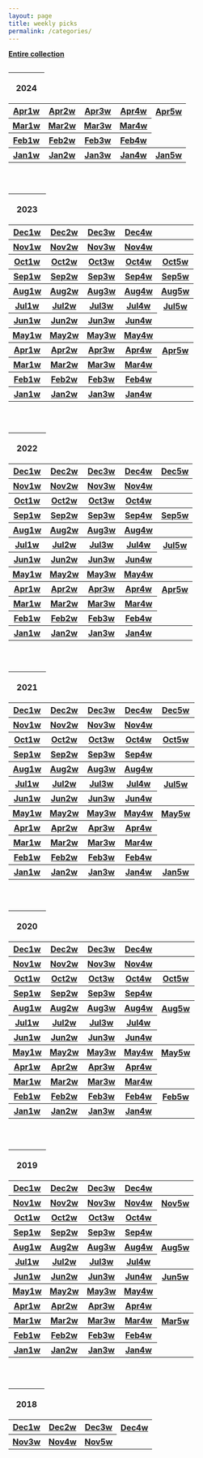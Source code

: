 ```yaml
---
layout: page
title: weekly picks
permalink: /categories/
---
```

  <a href="../../entire-collection"><b>   Entire collection </b></a> 



<!--  2023 begin -->

 <table>
       <caption>  </caption>
   <thead>
         <tr> <th><p>2024</p></th> </tr>
   </thead>
   <tbody>
    

<!-- 
  
  <tr>
     <th> <a href="../arxiv/2024/12/Dec1weeks">Dec1w</a> </th>
     <th> <a href="../arxiv/2024/12/Dec2weeks">Dec2w</a>  </th>
     <th> <a href="../arxiv/2024/12/Dec3weeks">Dec3w</a>  </th>
     <th> <a href="../arxiv/2024/12/Dec4weeks">Dec4w</a>  </th>
    <th> <a href="../arxiv/2024/12/Dec5weeks"></a>  </th>
</tr>






<tr>
     <th> <a href="../arxiv/2024/11/Nov1weeks">Nov1w</a> </th>
     <th> <a href="../arxiv/2024/11/Nov2weeks">Nov2w</a>  </th>
     <th> <a href="../arxiv/2024/11/Nov3weeks">Nov3w</a>  </th>
     <th> <a href="../arxiv/2024/11/Nov4weeks">Nov4w</a>  </th>
     <th> <a href="../arxiv/2024/11/Nov5weeks"></a>  </th>
    </tr>




<tr>
     <th> <a href="../arxiv/2024/10/Oct1weeks">Oct1w</a> </th>
     <th> <a href="../arxiv/2024/10/Oct2weeks">Oct2w</a>  </th>
     <th> <a href="../arxiv/2024/10/Oct3weeks">Oct3w</a>  </th>
     <th> <a href="../arxiv/2024/10/Oct4weeks">Oct4w</a>  </th>
     <th> <a href="../arxiv/2024/10/Oct5weeks">Oct5w</a>  </th>
    </tr>



<tr>
     <th> <a href="../arxiv/2024/09/Sep1weeks">Sep1w</a> </th>
     <th> <a href="../arxiv/2024/09/Sep2weeks">Sep2w</a>  </th>
     <th> <a href="../arxiv/2024/09/Sep3weeks">Sep3w</a>  </th>
     <th> <a href="../arxiv/2024/09/Sep4weeks">Sep4w</a>  </th>
     <th> <a href="../arxiv/2024/09/Sep5weeks">Sep5w</a>  </th>
    </tr>





<tr>
     <th> <a href="../arxiv/2024/08/Aug1weeks">Aug1w</a> </th>
     <th> <a href="../arxiv/2024/08/Aug2weeks">Aug2w</a>  </th>
     <th> <a href="../arxiv/2024/08/Aug3weeks">Aug3w</a>  </th>
     <th> <a href="../arxiv/2024/08/Aug4weeks">Aug4w</a>  </th>
     <th> <a href="../arxiv/2024/08/Aug5weeks">Aug5w</a>  </th>
    </tr>






<tr>
     <th> <a href="../arxiv/2024/07/Jul1weeks">Jul1w</a> </th>
     <th> <a href="../arxiv/2024/07/Jul2weeks">Jul2w</a>  </th>
     <th> <a href="../arxiv/2024/07/Jul3weeks">Jul3w</a>  </th>
     <th> <a href="../arxiv/2024/07/Jul4weeks">Jul4w</a>  </th>
     <th> <a href="../arxiv/2024/07/Jul5weeks">Jul5w</a>  </th>
    </tr>



<tr>
     <th> <a href="../arxiv/2024/06/Jun1weeks">Jun1w</a> </th>
     <th> <a href="../arxiv/2024/06/Jun2weeks">Jun2w</a>  </th>
     <th> <a href="../arxiv/2024/06/Jun3weeks">Jun3w</a>  </th>
     <th> <a href="../arxiv/2024/06/Jun4weeks">Jun4w</a>  </th>
    </tr>



<tr>
     <th> <a href="../arxiv/2024/05/May1weeks">May1w</a> </th>
     <th> <a href="../arxiv/2024/05/May2weeks">May2w</a>  </th>
     <th> <a href="../arxiv/2024/05/May3weeks">May3w</a>  </th>
     <th> <a href="../arxiv/2024/05/May4weeks">May4w</a>  </th>
     <th> <a href="../arxiv/2024/05/May5weeks"></a>  </th>
    </tr>


--> 

<tr>
     <th> <a href="../arxiv/2024/04/Apr1weeks">Apr1w</a> </th>
     <th> <a href="../arxiv/2024/04/Apr2weeks">Apr2w</a>  </th>
     <th> <a href="../arxiv/2024/04/Apr3weeks">Apr3w</a>  </th>
     <th> <a href="../arxiv/2024/04/Apr4weeks">Apr4w</a>  </th>
     <th> <a href="../arxiv/2024/04/Apr5weeks">Apr5w</a>  </th>
    </tr>



 
<tr>
     <th> <a href="../arxiv/2024/03/Mar1weeks">Mar1w</a> </th>
    <th> <a href="../arxiv/2024/03/Mar2weeks">Mar2w</a>  </th>
     <th> <a href="../arxiv/2024/03/Mar3weeks">Mar3w</a>  </th>
     <th> <a href="../arxiv/2024/03/Mar4weeks">Mar4w</a>  </th>       
    </tr>
    


<tr>
     <th> <a href="../arxiv/2024/02/Feb1weeks">Feb1w</a> </th>
     <th> <a href="../arxiv/2024/02/Feb2weeks">Feb2w</a>  </th>
     <th> <a href="../arxiv/2024/02/Feb3weeks">Feb3w</a>  </th>
    <th> <a href="../arxiv/2024/02/Feb4weeks">Feb4w</a>  </th>    
</tr>
    

    
<tr>
     <th> <a href="../arxiv/2024/01/Jan1weeks">Jan1w</a> </th>
      <th> <a href="../arxiv/2024/01/Jan2weeks">Jan2w</a>  </th>
    <th> <a href="../arxiv/2024/01/Jan3weeks">Jan3w</a>  </th>
      <th> <a href="../arxiv/2024/01/Jan4weeks">Jan4w</a>  </th>
    <th> <a href="../arxiv/2024/01/Jan5weeks">Jan5w</a>  </th>   
    </tr>
    
   </tbody>
 </table>
  
  <br>

<!--  2024 end -->



<!--  2023 begin -->

 <table>
       <caption>  </caption>
   <thead>
         <tr> <th><p>2023</p></th> </tr>
   </thead>
   <tbody>
    

<!-- 
  -->
  <tr>
     <th> <a href="../arxiv/2023/12/Dec1weeks">Dec1w</a> </th>
     <th> <a href="../arxiv/2023/12/Dec2weeks">Dec2w</a>  </th>
     <th> <a href="../arxiv/2023/12/Dec3weeks">Dec3w</a>  </th>
     <th> <a href="../arxiv/2023/12/Dec4weeks">Dec4w</a>  </th>
    <th> <a href="../arxiv/2023/12/Dec5weeks"></a>  </th>
</tr>






<tr>
     <th> <a href="../arxiv/2023/11/Nov1weeks">Nov1w</a> </th>
     <th> <a href="../arxiv/2023/11/Nov2weeks">Nov2w</a>  </th>
     <th> <a href="../arxiv/2023/11/Nov3weeks">Nov3w</a>  </th>
     <th> <a href="../arxiv/2023/11/Nov4weeks">Nov4w</a>  </th>
     <th> <a href="../arxiv/2023/11/Nov5weeks"></a>  </th>
    </tr>




<tr>
     <th> <a href="../arxiv/2023/10/Oct1weeks">Oct1w</a> </th>
     <th> <a href="../arxiv/2023/10/Oct2weeks">Oct2w</a>  </th>
     <th> <a href="../arxiv/2023/10/Oct3weeks">Oct3w</a>  </th>
     <th> <a href="../arxiv/2023/10/Oct4weeks">Oct4w</a>  </th>
     <th> <a href="../arxiv/2023/10/Oct5weeks">Oct5w</a>  </th>
    </tr>



<tr>
     <th> <a href="../arxiv/2023/09/Sep1weeks">Sep1w</a> </th>
     <th> <a href="../arxiv/2023/09/Sep2weeks">Sep2w</a>  </th>
     <th> <a href="../arxiv/2023/09/Sep3weeks">Sep3w</a>  </th>
     <th> <a href="../arxiv/2023/09/Sep4weeks">Sep4w</a>  </th>
     <th> <a href="../arxiv/2023/09/Sep5weeks">Sep5w</a>  </th>
    </tr>





<tr>
     <th> <a href="../arxiv/2023/08/Aug1weeks">Aug1w</a> </th>
     <th> <a href="../arxiv/2023/08/Aug2weeks">Aug2w</a>  </th>
     <th> <a href="../arxiv/2023/08/Aug3weeks">Aug3w</a>  </th>
     <th> <a href="../arxiv/2023/08/Aug4weeks">Aug4w</a>  </th>
     <th> <a href="../arxiv/2023/08/Aug5weeks">Aug5w</a>  </th>
    </tr>






<tr>
     <th> <a href="../arxiv/2023/07/Jul1weeks">Jul1w</a> </th>
     <th> <a href="../arxiv/2023/07/Jul2weeks">Jul2w</a>  </th>
     <th> <a href="../arxiv/2023/07/Jul3weeks">Jul3w</a>  </th>
     <th> <a href="../arxiv/2023/07/Jul4weeks">Jul4w</a>  </th>
     <th> <a href="../arxiv/2023/07/Jul5weeks">Jul5w</a>  </th>
    </tr>



<tr>
     <th> <a href="../arxiv/2023/06/Jun1weeks">Jun1w</a> </th>
     <th> <a href="../arxiv/2023/06/Jun2weeks">Jun2w</a>  </th>
     <th> <a href="../arxiv/2023/06/Jun3weeks">Jun3w</a>  </th>
     <th> <a href="../arxiv/2023/06/Jun4weeks">Jun4w</a>  </th>
    </tr>



<tr>
     <th> <a href="../arxiv/2023/05/May1weeks">May1w</a> </th>
     <th> <a href="../arxiv/2023/05/May2weeks">May2w</a>  </th>
     <th> <a href="../arxiv/2023/05/May3weeks">May3w</a>  </th>
     <th> <a href="../arxiv/2023/05/May4weeks">May4w</a>  </th>
     <th> <a href="../arxiv/2023/05/May5weeks"></a>  </th>
    </tr>


 

<tr>
     <th> <a href="../arxiv/2023/04/Apr1weeks">Apr1w</a> </th>
     <th> <a href="../arxiv/2023/04/Apr2weeks">Apr2w</a>  </th>
     <th> <a href="../arxiv/2023/04/Apr3weeks">Apr3w</a>  </th>
     <th> <a href="../arxiv/2023/04/Apr4weeks">Apr4w</a>  </th>
     <th> <a href="../arxiv/2023/04/Apr5weeks">Apr5w</a>  </th>
    </tr>



 
<tr>
     <th> <a href="../arxiv/2023/03/Mar1weeks">Mar1w</a> </th>
    <th> <a href="../arxiv/2023/03/Mar2weeks">Mar2w</a>  </th>
     <th> <a href="../arxiv/2023/03/Mar3weeks">Mar3w</a>  </th>
     <th> <a href="../arxiv/2023/03/Mar4weeks">Mar4w</a>  </th>       
    </tr>
    


<tr>
     <th> <a href="../arxiv/2023/02/Feb1weeks">Feb1w</a> </th>
     <th> <a href="../arxiv/2023/02/Feb2weeks">Feb2w</a>  </th>
     <th> <a href="../arxiv/2023/02/Feb3weeks">Feb3w</a>  </th>
    <th> <a href="../arxiv/2023/02/Feb4weeks">Feb4w</a>  </th>    
</tr>
    

    
<tr>
     <th> <a href="../arxiv/2023/01/Jan1weeks">Jan1w</a> </th>
      <th> <a href="../arxiv/2023/01/Jan2weeks">Jan2w</a>  </th>
    <th> <a href="../arxiv/2023/01/Jan3weeks">Jan3w</a>  </th>
      <th> <a href="../arxiv/2023/01/Jan4weeks">Jan4w</a>  </th>
    <th> <a href="../arxiv/2023/01/Jan5weeks"></a>  </th>   
    </tr>
    
   </tbody>
 </table>
  
  <br>

<!--  2023 end -->







<!--  2022 begin -->

 <table>
       <caption>  </caption>
   <thead>
         <tr> <th><p>2022</p></th> </tr>
   </thead>
   <tbody>
    


<tr>
     <th> <a href="../arxiv/2022/12/Dec1weeks">Dec1w</a> </th>
     <th> <a href="../arxiv/2022/12/Dec2weeks">Dec2w</a>  </th>
     <th> <a href="../arxiv/2022/12/Dec3weeks">Dec3w</a>  </th>
     <th> <a href="../arxiv/2022/12/Dec4weeks">Dec4w</a>  </th>
    <th> <a href="../arxiv/2022/12/Dec5weeks">Dec5w</a>  </th>
    </tr>


<tr>
     <th> <a href="../arxiv/2022/11/Nov1weeks">Nov1w</a> </th>
     <th> <a href="../arxiv/2022/11/Nov2weeks">Nov2w</a>  </th>
     <th> <a href="../arxiv/2022/11/Nov3weeks">Nov3w</a>  </th>
     <th> <a href="../arxiv/2022/11/Nov4weeks">Nov4w</a>  </th>
     <th> <a href="../arxiv/2022/11/Nov5weeks"></a>  </th>
    </tr>





<tr>
     <th> <a href="../arxiv/2022/10/Oct1weeks">Oct1w</a> </th>
     <th> <a href="../arxiv/2022/10/Oct2weeks">Oct2w</a>  </th>
     <th> <a href="../arxiv/2022/10/Oct3weeks">Oct3w</a>  </th>
     <th> <a href="../arxiv/2022/10/Oct4weeks">Oct4w</a>  </th>
     <th> <a href="../arxiv/2022/10/Oct5weeks"></a>  </th>
    </tr>



<tr>
     <th> <a href="../arxiv/2022/09/Sep1weeks">Sep1w</a> </th>
     <th> <a href="../arxiv/2022/09/Sep2weeks">Sep2w</a>  </th>
     <th> <a href="../arxiv/2022/09/Sep3weeks">Sep3w</a>  </th>
     <th> <a href="../arxiv/2022/09/Sep4weeks">Sep4w</a>  </th>
     <th> <a href="../arxiv/2022/09/Sep5weeks">Sep5w</a>  </th>
    </tr>





<tr>
     <th> <a href="../arxiv/2022/08/Aug1weeks">Aug1w</a> </th>
     <th> <a href="../arxiv/2022/08/Aug2weeks">Aug2w</a>  </th>
     <th> <a href="../arxiv/2022/08/Aug3weeks">Aug3w</a>  </th>
     <th> <a href="../arxiv/2022/08/Aug4weeks">Aug4w</a>  </th>
     <th> <a href="../arxiv/2022/08/Aug5weeks"></a>  </th>
    </tr>





<tr>
     <th> <a href="../arxiv/2022/07/Jul1weeks">Jul1w</a> </th>
     <th> <a href="../arxiv/2022/07/Jul2weeks">Jul2w</a>  </th>
     <th> <a href="../arxiv/2022/07/Jul3weeks">Jul3w</a>  </th>
     <th> <a href="../arxiv/2022/07/Jul4weeks">Jul4w</a>  </th>
     <th> <a href="../arxiv/2022/07/Jul5weeks">Jul5w</a>  </th>
    </tr>


<tr>
     <th> <a href="../arxiv/2022/06/Jun1weeks">Jun1w</a> </th>
     <th> <a href="../arxiv/2022/06/Jun2weeks">Jun2w</a>  </th>
     <th> <a href="../arxiv/2022/06/Jun3weeks">Jun3w</a>  </th>
     <th> <a href="../arxiv/2022/06/Jun4weeks">Jun4w</a>  </th>
    </tr>

<tr>
     <th> <a href="../arxiv/2022/05/May1weeks">May1w</a> </th>
     <th> <a href="../arxiv/2022/05/May2weeks">May2w</a>  </th>
     <th> <a href="../arxiv/2022/05/May3weeks">May3w</a>  </th>
     <th> <a href="../arxiv/2022/05/May4weeks">May4w</a>  </th>
     <th> <a href="../arxiv/2022/05/May5weeks"></a>  </th>
    </tr>
    
<tr>
     <th> <a href="../arxiv/2022/04/Apr1weeks">Apr1w</a> </th>
     <th> <a href="../arxiv/2022/04/Apr2weeks">Apr2w</a>  </th>
     <th> <a href="../arxiv/2022/04/Apr3weeks">Apr3w</a>  </th>
     <th> <a href="../arxiv/2022/04/Apr4weeks">Apr4w</a>  </th>
     <th> <a href="../arxiv/2022/04/Apr5weeks">Apr5w</a>  </th>
    </tr>
    
<tr>
     <th> <a href="../arxiv/2022/03/Mar1weeks">Mar1w</a> </th>
     <th> <a href="../arxiv/2022/03/Mar2weeks">Mar2w</a>  </th>
     <th> <a href="../arxiv/2022/03/Mar3weeks">Mar3w</a>  </th>
     <th> <a href="../arxiv/2022/03/Mar4weeks">Mar4w</a>  </th>
    </tr>
    
    
<tr>
     <th> <a href="../arxiv/2022/02/Feb1weeks">Feb1w</a> </th>
     <th> <a href="../arxiv/2022/02/Feb2weeks">Feb2w</a>  </th>
     <th> <a href="../arxiv/2022/02/Feb3weeks">Feb3w</a>  </th>
     <th> <a href="../arxiv/2022/02/Feb4weeks">Feb4w</a>  </th>
</tr>
    
<tr>
     <th> <a href="../arxiv/2022/01/Jan1weeks">Jan1w</a> </th>
     <th> <a href="../arxiv/2022/01/Jan2weeks">Jan2w</a>  </th>
     <th> <a href="../arxiv/2022/01/Jan3weeks">Jan3w</a>  </th>
     <th> <a href="../arxiv/2022/01/Jan4weeks">Jan4w</a>  </th>
     <th> <a href="../arxiv/2022/01/Jan5weeks"></a>  </th>
    </tr>
    
   </tbody>
 </table>
  
  <br>

<!--  2022 end -->




<!--  2021 begin -->

 <table>
       <caption>  </caption>
   <thead>
         <tr> <th><p>2021</p></th> </tr>
   </thead>
   <tbody>
	


<tr>
     <th> <a href="../arxiv/2021/12/Dec1weeks">Dec1w</a> </th>
     <th> <a href="../arxiv/2021/12/Dec2weeks">Dec2w</a>  </th>
     <th> <a href="../arxiv/2021/12/Dec3weeks">Dec3w</a>  </th>
     <th> <a href="../arxiv/2021/12/Dec4weeks">Dec4w</a>  </th>
    <th> <a href="../arxiv/2021/12/Dec5weeks">Dec5w</a>  </th>
    </tr>


<tr>
     <th> <a href="../arxiv/2021/11/Nov1weeks">Nov1w</a> </th>
     <th> <a href="../arxiv/2021/11/Nov2weeks">Nov2w</a>  </th>
     <th> <a href="../arxiv/2021/11/Nov3weeks">Nov3w</a>  </th>
     <th> <a href="../arxiv/2021/11/Nov4weeks">Nov4w</a>  </th>
	 <th> <a href="../arxiv/2021/11/Nov5weeks"></a>  </th>
    </tr>





<tr>
     <th> <a href="../arxiv/2021/10/Oct1weeks">Oct1w</a> </th>
     <th> <a href="../arxiv/2021/10/Oct2weeks">Oct2w</a>  </th>
     <th> <a href="../arxiv/2021/10/Oct3weeks">Oct3w</a>  </th>
     <th> <a href="../arxiv/2021/10/Oct4weeks">Oct4w</a>  </th>
	 <th> <a href="../arxiv/2021/10/Oct5weeks">Oct5w</a>  </th>
    </tr>



<tr>
     <th> <a href="../arxiv/2021/09/Sep1weeks">Sep1w</a> </th>
     <th> <a href="../arxiv/2021/09/Sep2weeks">Sep2w</a>  </th>
     <th> <a href="../arxiv/2021/09/Sep3weeks">Sep3w</a>  </th>
     <th> <a href="../arxiv/2021/09/Sep4weeks">Sep4w</a>  </th>
	 <th> <a href="../arxiv/2021/09/Sep5weeks"></a>  </th>
    </tr>





<tr>
     <th> <a href="../arxiv/2021/08/Aug1weeks">Aug1w</a> </th>
     <th> <a href="../arxiv/2021/08/Aug2weeks">Aug2w</a>  </th>
     <th> <a href="../arxiv/2021/08/Aug3weeks">Aug3w</a>  </th>
     <th> <a href="../arxiv/2021/08/Aug4weeks">Aug4w</a>  </th>
	 <th> <a href="../arxiv/2021/08/Aug5weeks"></a>  </th>
    </tr>





<tr>
     <th> <a href="../arxiv/2021/07/Jul1weeks">Jul1w</a> </th>
     <th> <a href="../arxiv/2021/07/Jul2weeks">Jul2w</a>  </th>
     <th> <a href="../arxiv/2021/07/Jul3weeks">Jul3w</a>  </th>
     <th> <a href="../arxiv/2021/07/Jul4weeks">Jul4w</a>  </th>
     <th> <a href="../arxiv/2021/07/Jul5weeks">Jul5w</a>  </th>
    </tr>


<tr>
     <th> <a href="../arxiv/2021/06/Jun1weeks">Jun1w</a> </th>
     <th> <a href="../arxiv/2021/06/Jun2weeks">Jun2w</a>  </th>
     <th> <a href="../arxiv/2021/06/Jun3weeks">Jun3w</a>  </th>
     <th> <a href="../arxiv/2021/06/Jun4weeks">Jun4w</a>  </th>
    </tr>

<tr>
     <th> <a href="../arxiv/2021/05/May1weeks">May1w</a> </th>
     <th> <a href="../arxiv/2021/05/May2weeks">May2w</a>  </th>
     <th> <a href="../arxiv/2021/05/May3weeks">May3w</a>  </th>
     <th> <a href="../arxiv/2021/05/May4weeks">May4w</a>  </th>
     <th> <a href="../arxiv/2021/05/May5weeks">May5w</a>  </th>
    </tr>
	
<tr>
     <th> <a href="../arxiv/2021/04/Apr1weeks">Apr1w</a> </th>
     <th> <a href="../arxiv/2021/04/Apr2weeks">Apr2w</a>  </th>
     <th> <a href="../arxiv/2021/04/Apr3weeks">Apr3w</a>  </th>
     <th> <a href="../arxiv/2021/04/Apr4weeks">Apr4w</a>  </th>
    </tr>
	
<tr>
     <th> <a href="../arxiv/2021/03/Mar1weeks">Mar1w</a> </th>
     <th> <a href="../arxiv/2021/03/Mar2weeks">Mar2w</a>  </th>
     <th> <a href="../arxiv/2021/03/Mar3weeks">Mar3w</a>  </th>
     <th> <a href="../arxiv/2021/03/Mar4weeks">Mar4w</a>  </th>
    </tr>
	
	
<tr>
     <th> <a href="../arxiv/2021/02/Feb1weeks">Feb1w</a> </th>
     <th> <a href="../arxiv/2021/02/Feb2weeks">Feb2w</a>  </th>
     <th> <a href="../arxiv/2021/02/Feb3weeks">Feb3w</a>  </th>
     <th> <a href="../arxiv/2021/02/Feb4weeks">Feb4w</a>  </th>
</tr>
	
<tr>
     <th> <a href="../arxiv/2021/01/Jan1weeks">Jan1w</a> </th>
     <th> <a href="../arxiv/2021/01/Jan2weeks">Jan2w</a>  </th>
     <th> <a href="../arxiv/2021/01/Jan3weeks">Jan3w</a>  </th>
     <th> <a href="../arxiv/2021/01/Jan4weeks">Jan4w</a>  </th>
     <th> <a href="../arxiv/2021/01/Jan5weeks">Jan5w</a>  </th>
    </tr>
	
   </tbody>
 </table>
  
  <br>

<!--  2021 end -->

<!--  2020 begin -->

 <table>
       <caption>  </caption>
   <thead>
         <tr> <th><p>2020</p></th> </tr>
   </thead>
   <tbody>
	



<tr>
     <th> <a href="../arxiv/2020/12/Dec1weeks">Dec1w</a> </th>
     <th> <a href="../arxiv/2020/12/Dec2weeks">Dec2w</a>  </th>
     <th> <a href="../arxiv/2020/12/Dec3weeks">Dec3w</a>  </th>
     <th> <a href="../arxiv/2020/12/Dec4weeks">Dec4w</a>  </th>
	 <th> <a href="../arxiv/2020/12/Dec5weeks"></a>  </th>
    </tr>

<tr>
     <th> <a href="../arxiv/2020/11/Nov1weeks">Nov1w</a> </th>
     <th> <a href="../arxiv/2020/11/Nov2weeks">Nov2w</a>  </th>
     <th> <a href="../arxiv/2020/11/Nov3weeks">Nov3w</a>  </th>
     <th> <a href="../arxiv/2020/11/Nov4weeks">Nov4w</a>  </th>
	 <th> <a href="../arxiv/2020/11/Nov5weeks"></a>  </th>
    </tr>


<tr>
     <th> <a href="../arxiv/2020/10/Oct1weeks">Oct1w</a> </th>
     <th> <a href="../arxiv/2020/10/Oct2weeks">Oct2w</a>  </th>
     <th> <a href="../arxiv/2020/10/Oct3weeks">Oct3w</a>  </th>
     <th> <a href="../arxiv/2020/10/Oct4weeks">Oct4w</a>  </th>
	 <th> <a href="../arxiv/2020/10/Oct5weeks">Oct5w</a>  </th>
    </tr>


<tr>
     <th> <a href="../arxiv/2020/09/Sep1weeks">Sep1w</a> </th>
     <th> <a href="../arxiv/2020/09/Sep2weeks">Sep2w</a>  </th>
     <th> <a href="../arxiv/2020/09/Sep3weeks">Sep3w</a>  </th>
     <th> <a href="../arxiv/2020/09/Sep4weeks">Sep4w</a>  </th>
	 <th> <a href="../arxiv/2020/09/Sep5weeks"></a>  </th>
    </tr>



<tr>
     <th> <a href="../arxiv/2020/08/Aug1weeks">Aug1w</a> </th>
     <th> <a href="../arxiv/2020/08/Aug2weeks">Aug2w</a>  </th>
     <th> <a href="../arxiv/2020/08/Aug3weeks">Aug3w</a>  </th>
     <th> <a href="../arxiv/2020/08/Aug4weeks">Aug4w</a>  </th>
	 <th> <a href="../arxiv/2020/08/Aug5weeks">Aug5w</a>  </th>
    </tr>



<tr>
     <th> <a href="../arxiv/2020/07/Jul1weeks">Jul1w</a> </th>
     <th> <a href="../arxiv/2020/07/Jul2weeks">Jul2w</a>  </th>
     <th> <a href="../arxiv/2020/07/Jul3weeks">Jul3w</a>  </th>
     <th> <a href="../arxiv/2020/07/Jul4weeks">Jul4w</a>  </th>
    </tr>


<tr>
     <th> <a href="../arxiv/2020/06/Jun1weeks">Jun1w</a> </th>
     <th> <a href="../arxiv/2020/06/Jun2weeks">Jun2w</a>  </th>
     <th> <a href="../arxiv/2020/06/Jun3weeks">Jun3w</a>  </th>
     <th> <a href="../arxiv/2020/06/Jun4weeks">Jun4w</a>  </th>
    </tr>

<tr>
     <th> <a href="../arxiv/2020/05/May1weeks">May1w</a> </th>
     <th> <a href="../arxiv/2020/05/May2weeks">May2w</a>  </th>
     <th> <a href="../arxiv/2020/05/May3weeks">May3w</a>  </th>
     <th> <a href="../arxiv/2020/05/May4weeks">May4w</a>  </th>
     <th> <a href="../arxiv/2020/05/May5weeks">May5w</a>  </th>
    </tr>
<tr>
     <th> <a href="../arxiv/2020/04/Apr1weeks">Apr1w</a> </th>
     <th> <a href="../arxiv/2020/04/Apr2weeks">Apr2w</a>  </th>
     <th> <a href="../arxiv/2020/04/Apr3weeks">Apr3w</a>  </th>
     <th> <a href="../arxiv/2020/04/Apr4weeks">Apr4w</a>  </th>
    </tr>
<tr>
     <th> <a href="../arxiv/2020/03/Mar1weeks">Mar1w</a> </th>
     <th> <a href="../arxiv/2020/03/Mar2weeks">Mar2w</a>  </th>
     <th> <a href="../arxiv/2020/03/Mar3weeks">Mar3w</a>  </th>
     <th> <a href="../arxiv/2020/03/Mar4weeks">Mar4w</a>  </th>
    </tr>
	
<tr>
     <th> <a href="../arxiv/2020/02/Feb1weeks">Feb1w</a> </th>
     <th> <a href="../arxiv/2020/02/Feb2weeks">Feb2w</a>  </th>
     <th> <a href="../arxiv/2020/02/Feb3weeks">Feb3w</a>  </th>
     <th> <a href="../arxiv/2020/02/Feb4weeks">Feb4w</a>  </th>
	 <th> <a href="../arxiv/2020/02/Feb5weeks">Feb5w</a>  </th>
    </tr>
<tr>
     <th> <a href="../arxiv/2020/01/Jan1weeks">Jan1w</a> </th>
     <th> <a href="../arxiv/2020/01/Jan2weeks">Jan2w</a>  </th>
     <th> <a href="../arxiv/2020/01/Jan3weeks">Jan3w</a>  </th>
     <th> <a href="../arxiv/2020/01/Jan4weeks">Jan4w</a>  </th>
    </tr>
	
   </tbody>
 </table>
  
  <br>

<!--  2020 end -->

<!--  2019 begin -->


  <table>
       <caption>  </caption>
       <thead>
         <tr>
		 <th><p>2019</p></th>
         </tr>
       </thead>
       <tbody>

<tr>
     <th> <a href="../arxiv/2019/12/Dec1weeks">Dec1w</a> </th>
     <th> <a href="../arxiv/2019/12/Dec2weeks">Dec2w</a>  </th>
     <th> <a href="../arxiv/2019/12/Dec3weeks">Dec3w</a>  </th>
     <th> <a href="../arxiv/2019/12/Dec4weeks">Dec4w</a>  </th>
    </tr>
	
	
<tr>
     <th> <a href="../arxiv/2019/11/Nov1weeks">Nov1w</a> </th>
     <th> <a href="../arxiv/2019/11/Nov2weeks">Nov2w</a>  </th>
     <th> <a href="../arxiv/2019/11/Nov3weeks">Nov3w</a>  </th>
     <th> <a href="../arxiv/2019/11/Nov4weeks">Nov4w</a>  </th>
	    <th> <a href="../arxiv/2019/11/Nov5weeks">Nov5w</a>  </th>
       </tr>
	
		
<tr>
     <th> <a href="../arxiv/2019/10/Oct1weeks">Oct1w</a> </th>
     <th> <a href="../arxiv/2019/10/Oct2weeks">Oct2w</a>  </th>
     <th> <a href="../arxiv/2019/10/Oct3weeks">Oct3w</a>  </th>
     <th> <a href="../arxiv/2019/10/Oct4weeks">Oct4w</a>  </th>
       </tr>
	
<tr>
     <th> <a href="../arxiv/2019/09/Sep1weeks">Sep1w</a> </th>
     <th> <a href="../arxiv/2019/09/Sep2weeks">Sep2w</a>  </th>
     <th> <a href="../arxiv/2019/09/Sep3weeks">Sep3w</a>  </th>
     <th> <a href="../arxiv/2019/09/Sep4weeks">Sep4w</a>  </th>
       </tr>
	
<tr>
     <th> <a href="../arxiv/2019/08/Aug1weeks">Aug1w</a> </th>
     <th> <a href="../arxiv/2019/08/Aug2weeks">Aug2w</a>  </th>
     <th> <a href="../arxiv/2019/08/Aug3weeks">Aug3w</a>  </th>
     <th> <a href="../arxiv/2019/08/Aug4weeks">Aug4w</a>  </th>
	 <th> <a href="../arxiv/2019/08/Aug5weeks">Aug5w</a>  </th>
       </tr>
	
	
<tr>
     <th> <a href="../arxiv/2019/07/Jul1weeks">Jul1w</a> </th>
     <th> <a href="../arxiv/2019/07/Jul2weeks">Jul2w</a>  </th>
     <th> <a href="../arxiv/2019/07/Jul3weeks">Jul3w</a>  </th>
     <th> <a href="../arxiv/2019/07/Jul4weeks">Jul4w</a>  </th>
       </tr>
	
<tr>
     <th> <a href="../arxiv/2019/06/Jun1weeks">Jun1w</a> </th>
     <th> <a href="../arxiv/2019/06/Jun2weeks">Jun2w</a>  </th>
     <th> <a href="../arxiv/2019/06/Jun3weeks">Jun3w</a>  </th>
     <th> <a href="../arxiv/2019/06/Jun4weeks">Jun4w</a>  </th>
     <th> <a href="../arxiv/2019/06/Jun5weeks">Jun5w</a>  </th>
       </tr>
    
<tr>
      <th> <a href="../arxiv/2019/05/May1weeks">May1w</a> </th>
      <th> <a href="../arxiv/2019/05/May2weeks">May2w</a> </th>
      <th> <a href="../arxiv/2019/05/May3weeks">May3w</a> </th>
      <th> <a href="../arxiv/2019/05/May4weeks">May4w</a> </th>
        </tr>
     
<tr>
      <th> <a href="../arxiv/2019/04/Apr1weeks">Apr1w</a> </th>
      <th> <a href="../arxiv/2019/04/Apr2weeks">Apr2w</a> </th>
      <th> <a href="../arxiv/2019/04/Apr3weeks">Apr3w</a> </th>
      <th> <a href="../arxiv/2019/04/Apr4weeks">Apr4w</a> </th>
        </tr>
	  
<tr>
     <th> <a href="../arxiv/2019/03/Mar1weeks">Mar1w</a> </th>
     <th> <a href="../arxiv/2019/03/Mar2weeks">Mar2w</a> </th>
     <th> <a href="../arxiv/2019/03/Mar3weeks">Mar3w</a> </th>
     <th> <a href="../arxiv/2019/03/Mar4weeks">Mar4w</a> </th>
	    <th> <a href="../arxiv/2019/03/Mar5weeks">Mar5w</a> </th>
       </tr>
	 
<tr>
       <th> <a href="../arxiv/2019/02/Feb1weeks">Feb1w</a> </th>
       <th> <a href="../arxiv/2019/02/Feb2weeks">Feb2w</a> </th>
       <th> <a href="../arxiv/2019/02/Feb3weeks">Feb3w</a> </th>
       <th> <a href="../arxiv/2019/02/Feb4weeks">Feb4w</a> </th>
         </tr>

<tr>
         <th> <a href="../arxiv/2019/01/Jan1weeks">Jan1w</a> </th>
         <th> <a href="../arxiv/2019/01/Jan2weeks">Jan2w</a> </th>
         <th> <a href="../arxiv/2019/01/Jan3weeks">Jan3w</a> </th>
         <th> <a href="../arxiv/2019/01/Jan4weeks">Jan4w</a> </th>
         </tr>
       
</tbody>
     </table>
  
  <br>

 <table>
      <caption>   </caption>
      <thead>
        <tr>
          <th><p>2018</p></th>
        </tr>
      </thead>
      <tbody>
        <tr>
          <th> <a href="../arxiv/2018/12/Dec1weeks">Dec1w</a> </th>
          <th> <a href="../arxiv/2018/12/Dec2weeks">Dec2w</a> </th>
          <th> <a href="../arxiv/2018/12/Dec3weeks">Dec3w</a> </th>
          <th> <a href="../arxiv/2018/12/Dec4weeks">Dec4w</a> </th>
        </tr>
        <tr>
        <th> <a href="../arxiv/2018/11/Nov3weeks">Nov3w</a> </th>
		<th> <a href="../arxiv/2018/11/Nov4weeks">Nov4w</a> </th>
		<th> <a href="../arxiv/2018/11/Nov5weeks">Nov5w</a> </th>
        </tr>
      </tbody>
    </table>
